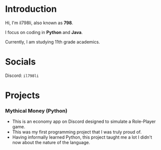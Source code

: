 # Introduction
Hi, I'm il798li, also known as __798__.

I focus on coding in __Python__ and __Java__.

Currently, I am studying 11th grade academics.

# Socials
Discord: `il798li`

# Projects
### Mythical Money (Python)
- This is an economy app on Discord designed to simulate a Role-Player game.
- This was my first programming project that I was truly proud of.
- Having informally learned Python, this project taught me a lot I didn't now about the nature of the language.